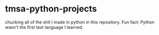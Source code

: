 # tmsa-python-projects
chucking all of the shit I made in python in this repository. Fun fact: Python wasn't the first text language I learned.
